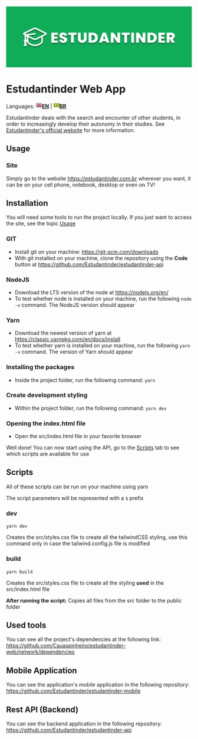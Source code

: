 ![ESTUDANTINDER](/.github/README.png)

# Estudantinder Web App

Languages: [![EN](/.github/EN.png)**EN**](/README.md) | [![BR](/.github/BR.png)**BR**](/README.pt-br.md)

Estudantinder deals with the search and encounter of other students, in order to increasingly develop their autonomy in their studies. See [Estudantinder's official website](https://estudantinder.com.br/) for more information.

## Usage

### Site

Simply go to the website https://estudantinder.com.br wherever you want, it can be on your cell phone, notebook, desktop or even on TV!

## Installation

You will need some tools to run the project locally. If you just want to access the site, see the topic [Usage](#usage)

### GIT

- Install git on your machine: https://git-scm.com/downloads
- With git installed on your machine, clone the repository using the **Code** button at https://github.com/Estudantinder/estudantinder-api

### NodeJS

- Download the LTS version of the node at https://nodejs.org/en/
- To test whether node is installed on your machine, run the following `node -v` command. The NodeJS version should appear

### Yarn

- Download the newest version of yarn at https://classic.yarnpkg.com/en/docs/install
- To test whether yarn is installed on your machine, run the following `yarn -v` command. The version of Yarn should appear

### Installing the packages

- Inside the project folder, run the following command: `yarn`

### Create development styling

- Within the project folder, run the following command: `yarn dev`

### Opening the index.html file

- Open the src/index.html file in your favorite browser

Well done! You can now start using the API, go to the [Scripts](#scripts) tab to see which scripts are available for use

## Scripts

All of these scripts can be run on your machine using yarn

The script parameters will be represented with a `$` prefix

### dev

```shell script
yarn dev
```

Creates the src/styles.css file to create all the tailwindCSS styling, use this command only in case the tailwind.config.js file is modified

### build

```shell script
yarn build
```

Creates the src/styles.css file to create all the styling **used** in the src/index.html file

**After running the script:** Copies all files from the src folder to the public folder

## Used tools

You can see all the project's dependencies at the following link: https://github.com/Cauaspinheiro/estudantinder-web/network/dependencies

## Mobile Application

You can see the application's mobile application in the following repository: https://github.com/Estudantinder/estudantinder-mobile

## Rest API (Backend)

You can see the backend application in the following repository: https://github.com/Estudantinder/estudantinder-api
